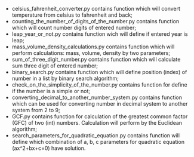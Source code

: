 - celsius_fahrenheit_converter.py contains function which will convert temperature from celsius to fahrenheit and back;
- counting_the_number_of_digits_of_the_number.py contains function which will count number digits of entered number;
- leap_year_or_not.py contains function wich will define if entered year is leap;
- mass_volume_density_calculations.py contains function which will perform calculations: mass, volume, density by two parameters;
- sum_of_three_digit_number.py contains function which will calculate sum three digit of entered number;
- binary_search.py contains function which will define position (index) of number in a list by binary search algorithm;
- check_on_the_simplicity_of_the_number.py contains function for define if the number is a simple or not;
- converting_decimal_to_another_number_system.py contains function which can be used for converting number in decimal system to      another system from 2 to 9;
- GCF.py contains function for calculation of the greatest common factor (GFC) of two (int) numbers. Calculation will perform by the Euclidean algorithm;
- search_parameters_for_quadratic_equation.py contains function will define which combination of a, b, c parameters for quadratic equation (ax^2+bx+c=0) have solution.
